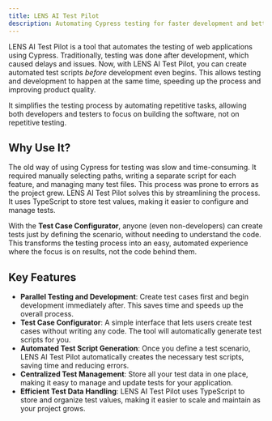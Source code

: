 ```yaml
---
title: LENS AI Test Pilot
description: Automating Cypress testing for faster development and better quality.
---
```



LENS AI Test Pilot is a tool that automates the testing of web applications using Cypress. Traditionally, testing was done after development, which caused delays and issues. Now, with LENS AI Test Pilot, you can create automated test scripts *before* development even begins. This allows testing and development to happen at the same time, speeding up the process and improving product quality.

It simplifies the testing process by automating repetitive tasks, allowing both developers and testers to focus on building the software, not on repetitive testing.

## Why Use It?

The old way of using Cypress for testing was slow and time-consuming. It required manually selecting paths, writing a separate script for each feature, and managing many test files. This process was prone to errors as the project grew. LENS AI Test Pilot solves this by streamlining the process. It uses TypeScript to store test values, making it easier to configure and manage tests.

With the **Test Case Configurator**, anyone (even non-developers) can create tests just by defining the scenario, without needing to understand the code. This transforms the testing process into an easy, automated experience where the focus is on results, not the code behind them.

## Key Features

- **Parallel Testing and Development**: Create test cases first and begin development immediately after. This saves time and speeds up the overall process.
- **Test Case Configurator**: A simple interface that lets users create test cases without writing any code. The tool will automatically generate test scripts for you.
- **Automated Test Script Generation**: Once you define a test scenario, LENS AI Test Pilot automatically creates the necessary test scripts, saving time and reducing errors.
- **Centralized Test Management**: Store all your test data in one place, making it easy to manage and update tests for your application.
- **Efficient Test Data Handling**: LENS AI Test Pilot uses TypeScript to store and organize test values, making it easier to scale and maintain as your project grows.
